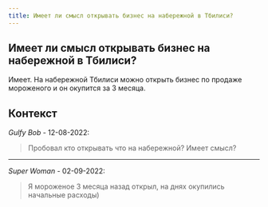 ```yaml
---
title: Имеет ли смысл открывать бизнес на набережной в Тбилиси?
---
```


## Имеет ли смысл открывать бизнес на набережной в Тбилиси?

Имеет. На набережной Тбилиси можно открыть бизнес по продаже мороженого и он окупится за 3 месяца.

## Контекст

_Gulfy Bob_ - 12-08-2022:

> Пробовал кто открывать что на набережной? Имеет смысл?

---
_Super Woman_ - 02-09-2022:

> Я мороженое 3 месяца назад открыл, на днях окупились начальные расходы)
